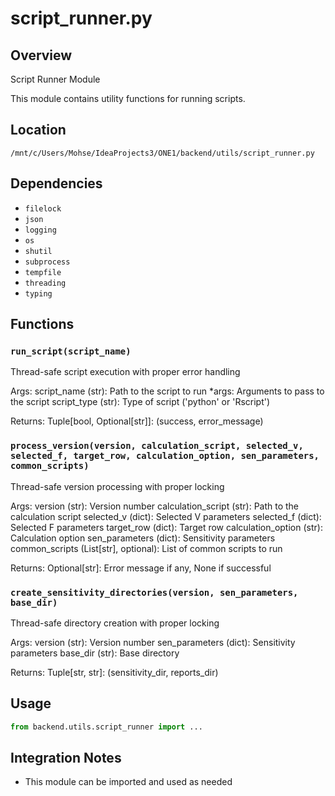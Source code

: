 # script_runner.py

## Overview

Script Runner Module

This module contains utility functions for running scripts.

## Location

`/mnt/c/Users/Mohse/IdeaProjects3/ONE1/backend/utils/script_runner.py`

## Dependencies

- `filelock`
- `json`
- `logging`
- `os`
- `shutil`
- `subprocess`
- `tempfile`
- `threading`
- `typing`

## Functions

### `run_script(script_name)`

Thread-safe script execution with proper error handling

Args:
    script_name (str): Path to the script to run
    *args: Arguments to pass to the script
    script_type (str): Type of script ('python' or 'Rscript')
    
Returns:
    Tuple[bool, Optional[str]]: (success, error_message)

### `process_version(version, calculation_script, selected_v, selected_f, target_row, calculation_option, sen_parameters, common_scripts)`

Thread-safe version processing with proper locking

Args:
    version (str): Version number
    calculation_script (str): Path to the calculation script
    selected_v (dict): Selected V parameters
    selected_f (dict): Selected F parameters
    target_row (dict): Target row
    calculation_option (str): Calculation option
    sen_parameters (dict): Sensitivity parameters
    common_scripts (List[str], optional): List of common scripts to run
    
Returns:
    Optional[str]: Error message if any, None if successful

### `create_sensitivity_directories(version, sen_parameters, base_dir)`

Thread-safe directory creation with proper locking

Args:
    version (str): Version number
    sen_parameters (dict): Sensitivity parameters
    base_dir (str): Base directory
    
Returns:
    Tuple[str, str]: (sensitivity_dir, reports_dir)

## Usage

```python
from backend.utils.script_runner import ...
```

## Integration Notes

- This module can be imported and used as needed
